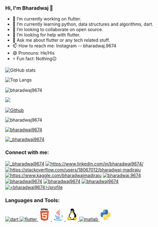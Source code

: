 ### Hi, I'm Bharadwaj 👋


- 🔭 I’m currently working on flutter.
- 🌱 I’m currently learning python, data structures and algorithms, dart.
- 👯 I’m looking to collaborate on open source.
- 🤔 I’m looking for help with flutter.
- 💬 Ask me about flutter or any tech related stuff.
- 📫 How to reach me: Instagram -- bharadwaj.9674
- 😄 Pronouns: He/His
- ⚡ Fun fact: Nothing😉


![GitHub stats](https://github-readme-stats.vercel.app/api?username=bharadwaj9674&show_icons=true&theme=radical)

![Top Langs](https://github-readme-stats.vercel.app/api/top-langs/?username=bharadwaj9674&theme=radical)

<p><img align="center" src="https://github-readme-streak-stats.herokuapp.com/?user=bharadwaj9674&" alt="bharadwaj9674" /></p>

![](https://visitor-badge.laobi.icu/badge?page_id=bharadwaj9674.bharadwaj.9674)

[![Github](https://img.shields.io/github/followers/bharadwaj9674?label=Follow&style=social)](https://github.com/bharadwaj9674)





<p align="left"> <img src="https://komarev.com/ghpvc/?username=bharadwaj9674&label=Profile%20views&color=0e75b6&style=flat" alt="bharadwaj9674" /> </p>

<p align="left"> <a href="https://github.com/ryo-ma/github-profile-trophy"><img src="https://github-profile-trophy.vercel.app/?username=bharadwaj9674" alt="bharadwaj9674" /></a> </p>

<p align="left"> <a href="https://twitter.com/_bharadwaj9674" target="blank"><img src="https://img.shields.io/twitter/follow/_bharadwaj9674?logo=twitter&style=for-the-badge" alt="_bharadwaj9674" /></a> </p>

<h3 align="left">Connect with me:</h3>
<p align="left">
<a href="https://twitter.com/_bharadwaj9674" target="blank"><img align="center" src="https://raw.githubusercontent.com/rahuldkjain/github-profile-readme-generator/master/src/images/icons/Social/twitter.svg" alt="_bharadwaj9674" height="30" width="40" /></a>
<a href="https://linkedin.com/in/bharadwaj9674/" target="blank"><img align="center" src="https://raw.githubusercontent.com/rahuldkjain/github-profile-readme-generator/master/src/images/icons/Social/linked-in-alt.svg" alt="https://www.linkedin.com/in/bharadwaj9674/" height="30" width="40" /></a>
<a href="https://stackoverflow.com/users/18067012/bharadwaj-madiraju" target="blank"><img align="center" src="https://raw.githubusercontent.com/rahuldkjain/github-profile-readme-generator/master/src/images/icons/Social/stack-overflow.svg" alt="https://stackoverflow.com/users/18067012/bharadwaj-madiraju" height="30" width="40" /></a>
<a href="https://kaggle.com/bharadwajmadiraju" target="blank"><img align="center" src="https://raw.githubusercontent.com/rahuldkjain/github-profile-readme-generator/master/src/images/icons/Social/kaggle.svg" alt="https://www.kaggle.com/bharadwajmadiraju" height="30" width="40" /></a>
<a href="https://instagram.com/bharadwaj.9674" target="blank"><img align="center" src="https://raw.githubusercontent.com/rahuldkjain/github-profile-readme-generator/master/src/images/icons/Social/instagram.svg" alt="bharadwaj.9674" height="30" width="40" /></a>
<a href="https://www.codechef.com/users/bharadwaj9674" target="blank"><img align="center" src="https://cdn.jsdelivr.net/npm/simple-icons@3.1.0/icons/codechef.svg" alt="bharadwaj9674" height="30" width="40" /></a>
<a href="https://www.hackerrank.com/bharadwaj9674" target="blank"><img align="center" src="https://raw.githubusercontent.com/rahuldkjain/github-profile-readme-generator/master/src/images/icons/Social/hackerrank.svg" alt="bharadwaj9674" height="30" width="40" /></a>
<a href="https://www.leetcode.com/bharadwaj9674" target="blank"><img align="center" src="https://raw.githubusercontent.com/rahuldkjain/github-profile-readme-generator/master/src/images/icons/Social/leet-code.svg" alt="bharadwaj9674" height="30" width="40" /></a>
<a href="https://auth.geeksforgeeks.org/user/<bharadwaj9674>/profile" target="blank"><img align="center" src="https://raw.githubusercontent.com/rahuldkjain/github-profile-readme-generator/master/src/images/icons/Social/geeks-for-geeks.svg" alt="<bharadwaj9674>/profile" height="30" width="40" /></a>
</p>

<h3 align="left">Languages and Tools:</h3>
<p align="left"> <a href="https://dart.dev" target="_blank" rel="noreferrer"> <img src="https://www.vectorlogo.zone/logos/dartlang/dartlang-icon.svg" alt="dart" width="40" height="40"/> </a> <a href="https://flutter.dev" target="_blank" rel="noreferrer"> <img src="https://www.vectorlogo.zone/logos/flutterio/flutterio-icon.svg" alt="flutter" width="40" height="40"/> </a> <a href="https://www.w3.org/html/" target="_blank" rel="noreferrer"> <img src="https://raw.githubusercontent.com/devicons/devicon/master/icons/html5/html5-original-wordmark.svg" alt="html5" width="40" height="40"/> </a> <a href="https://www.java.com" target="_blank" rel="noreferrer"> <img src="https://raw.githubusercontent.com/devicons/devicon/master/icons/java/java-original.svg" alt="java" width="40" height="40"/> </a> <a href="https://www.linux.org/" target="_blank" rel="noreferrer"> <img src="https://raw.githubusercontent.com/devicons/devicon/master/icons/linux/linux-original.svg" alt="linux" width="40" height="40"/> </a> <a href="https://www.mathworks.com/" target="_blank" rel="noreferrer"> <img src="https://upload.wikimedia.org/wikipedia/commons/2/21/Matlab_Logo.png" alt="matlab" width="40" height="40"/> </a> <a href="https://www.python.org" target="_blank" rel="noreferrer"> <img src="https://raw.githubusercontent.com/devicons/devicon/master/icons/python/python-original.svg" alt="python" width="40" height="40"/> </a> </p>

